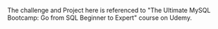 The challenge and Project here  is referenced to "The Ultimate MySQL Bootcamp: Go from SQL Beginner to Expert" course on Udemy.
